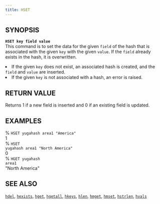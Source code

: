 ```yaml
---
title: HSET
---
```


## SYNOPSIS
<code><b>HSET key field value</b></code><br>
This command is to set the data for the given <code>field</code> of the hash that is associated with the given <code>key</code> with the given <code>value</code>. If the <code>field</code> already exists in the hash, it is overwritten.

<li>If the given <code>key</code> does not exist, an associated hash is created, and the <code>field</code> and <code>value</code> are inserted.</li>
<li>If the given <code>key</code> is not associated with a hash, an error is raised.</li>

## RETURN VALUE
Returns 1 if a new field is inserted and 0 if an existing field is updated.

## EXAMPLES
% <code>HSET yugahash area1 "America"</code><br>
1<br>
% <code>HSET yugahash area1 "North America"</code><br>
0<br>
% <code>HGET yugahash area1</code><br>
"North America"<br>

## SEE ALSO
[`hdel`](../hdel/), [`hexists`](../hexists/), [`hget`](../hget/), [`hgetall`](../hgetall/), [`hkeys`](../hkeys/), [`hlen`](../hlen/), [`hmget`](../hmget/), [`hmset`](../hmset/), [`hstrlen`](../hstrlen/), [`hvals`](../hvals/)
